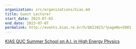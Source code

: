 ```yaml
---
organization: src/organizations/kias.md
title: Guest Lecturer
start_date: 2023-07-03
end_date: 2023-07-07
permalink: http://events.kias.re.kr/h/QAI2023/?pageNo=5081
---
```

[KIAS QUC Summer School on A.I. in High Energy Physics](http://events.kias.re.kr/h/QAI2023/?pageNo=5081)
